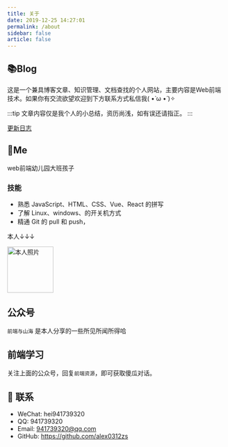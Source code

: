 ```yaml
---
title: 关于
date: 2019-12-25 14:27:01
permalink: /about
sidebar: false
article: false
---
```


## 📚Blog
这是一个兼具博客文章、知识管理、文档查找的个人网站，主要内容是Web前端技术。如果你有交流欲望欢迎到下方联系方式私信我( •̀ ω •́ )✧

:::tip
文章内容仅是我个人的小总结，资历尚浅，如有误还请指正。
:::

[更新日志](https://github.com/alexzhou/vuepress-theme-vdoing/commits/master)


## 🐼Me
web前端幼儿园大班孩子

### 技能
* 熟悉 JavaScript、HTML、CSS、Vue、React 的拼写
* 了解 Linux、windows、的开关机方式
* 精通 Git 的 pull 和 push，

本人↓↓↓

<img src='https://cdn.jsdelivr.net/gh/alex zhou/image_store/blog/20200103123203.jpg' alt='本人照片' style="width:106px;"> 

## 公众号
`前端与山海` 是本人分享的一些所见所闻所得哈


<!-- <img src="https://cdn.jsdelivr.net/gh/alex zhou/image_store@master/blog/qrcode.zdqv9mlfc0g.jpg"  style="width:30%;" /> -->

## 前端学习
关注上面的公众号，回复`前端资源`，即可获取傻瓜对话。
<!-- [前端学习资源]https://github.com/xugaoyi/blog-gitalk-comment/wiki/Front-end-Study -->

## :email: 联系

- WeChat: <a :href="qqUrl" class='weixin'>hei941739320</a>
- QQ: <a :href="qqUrl" class='qq'>941739320</a>
- Email:  <a href="mailto:941739320@qq.com">941739320@qq.com</a>
- GitHub: <https://github.com/alex0312zs>

<script>
  export default {
    data(){
      return {
        qqUrl: 'tencent://message/?uin=941739320&Site=&Menu=yes'
      }
    },
    mounted(){
      const flag =  navigator.userAgent.match(/(phone|pad|pod|iPhone|iPod|ios|iPad|Android|Mobile|BlackBerry|IEMobile|MQQBrowser|JUC|Fennec|wOSBrowser|BrowserNG|WebOS|Symbian|Windows Phone)/i);
      if(flag){
        this.qqUrl = 'mqqwpa://im/chat?chat_type=wpa&uin=941739320&version=1&src_type=web&web_src=oicqzone.com'
      }
    }
  }
</script>
